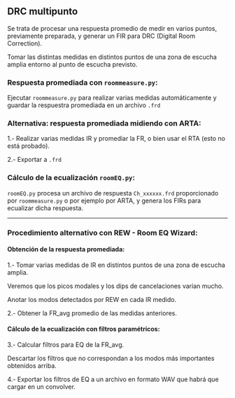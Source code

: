 ## DRC multipunto

Se trata de procesar una respuesta promedio de medir en varios puntos, previamente preparada, y generar un FIR para DRC (Digital Room Correction).

Tomar las distintas medidas en distintos puntos de una zona de escucha amplia entorno al punto de escucha previsto.

 

### Respuesta promediada con `roommeasure.py`:

Ejecutar `roommeasure.py` para realizar varias medidas automáticamente y guardar la respuestra promediada en un archivo `.frd`


### Alternativa: respuesta promediada midiendo con ARTA:

1.- Realizar varias medidas IR y promediar la FR, o bien usar el RTA (esto no está probado).

2.- Exportar a `.frd`


### Cálculo de la ecualización `roomEQ.py`:

`roomEQ.py` procesa un archivo de respuesta `Ch_xxxxxx.frd` proporcionado por `roommeasure.py` o por ejemplo por ARTA, y genera los FIRs para ecualizar dicha respuesta.


-------------------------------------------------------

### Procedimiento alternativo con REW - Room EQ Wizard:

#### Obtención de la respuesta promediada:

1.- Tomar varias medidas de IR en distintos puntos de una zona de escucha amplia.

Veremos que los picos modales y los dips de cancelaciones varían mucho. 

Anotar los modos detectados por REW en cada IR medido.
 
2.- Obtener la FR_avg promedio de las medidas anteriores.
 
#### Cálculo de la ecualización con filtros paramétricos:

3.- Calcular filtros para EQ de la FR_avg.
 
Descartar los filtros que no correspondan a los modos más importantes obtenidos arriba.
 
4.- Exportar los filtros de EQ a un archivo en formato WAV que habrá que cargar en un convolver.
 

